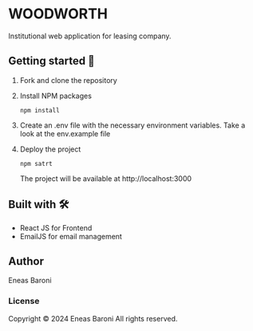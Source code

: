 # WOODWORTH

Institutional web application for leasing company.

## Getting started 🚀

1. Fork and clone the repository

2. Install NPM packages

   ```
   npm install
   ```   

3. Create an .env file with the necessary environment variables. Take a look at the env.example file

4. Deploy the project 

   ```
   npm satrt
   ```

    The project will be available at http://localhost:3000


## Built with 🛠️ 

* React JS for Frontend
* EmailJS for email management

## Author

Eneas Baroni


### License

Copyright © 2024 Eneas Baroni
All rights reserved.